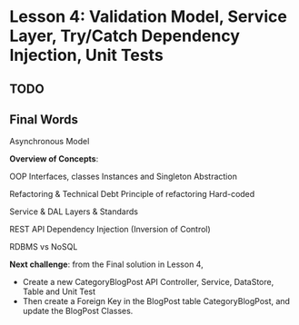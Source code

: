 # Lesson 4: Validation Model, Service Layer, Try/Catch Dependency Injection, Unit Tests

## TODO

## Final Words

Asynchronous Model

**Overview of Concepts**:

OOP
Interfaces, classes
Instances and Singleton
Abstraction

Refactoring & Technical Debt
Principle of refactoring
Hard-coded

Service & DAL Layers & Standards

REST API
Dependency Injection (Inversion of Control)

RDBMS vs NoSQL

**Next challenge**: from the Final solution in Lesson 4,   
* Create a new CategoryBlogPost API Controller, Service, DataStore, Table and Unit Test
* Then create a Foreign Key in the BlogPost table CategoryBlogPost, and update the BlogPost Classes.